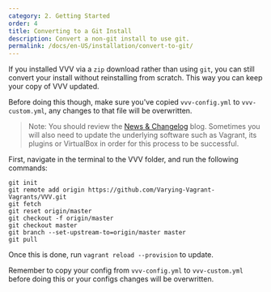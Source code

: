 ```yaml
---
category: 2. Getting Started
order: 4
title: Converting to a Git Install
description: Convert a non-git install to use git.
permalink: /docs/en-US/installation/convert-to-git/
---
```


If you installed VVV via a `zip` download rather than using `git`, you can still convert your install without reinstalling from scratch. This way you can keep your copy of VVV updated. 

Before doing this though, make sure you've copied `vvv-config.yml` to `vvv-custom.yml`, any changes to that file will be overwritten.

> Note: You should review the [News &amp; Changelog](/blog/) blog. Sometimes you will also need to update the underlying software such as Vagrant, its plugins or VirtualBox in order for this process to be successful.

First, navigate in the terminal to the VVV folder, and run the following commands:

```shell
git init
git remote add origin https://github.com/Varying-Vagrant-Vagrants/VVV.git
git fetch
git reset origin/master
git checkout -f origin/master
git checkout master
git branch --set-upstream-to=origin/master master
git pull
```

Once this is done, run `vagrant reload --provision` to update.

Remember to copy your config from `vvv-config.yml` to `vvv-custom.yml` before doing this or your configs changes will be overwritten.
